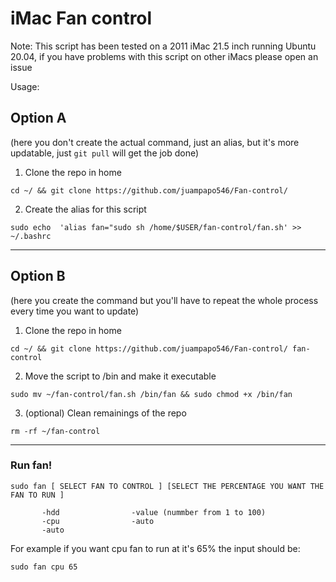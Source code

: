 # iMac Fan control
Note: This script has been tested on a 2011 iMac 21.5 inch running Ubuntu 20.04, if you have problems with this script on other iMacs please open an issue

Usage:
## Option A 
(here you don't create the actual command, just an alias, but it's more updatable, just `git pull` will get the job done)


1. Clone the repo in home 
```
cd ~/ && git clone https://github.com/juampapo546/Fan-control/
```

2. Create the alias for this script <br>
 ```
 sudo echo  'alias fan="sudo sh /home/$USER/fan-control/fan.sh' >> ~/.bashrc
 ```

___

## Option B
(here you create the command but you'll have to repeat the whole process every time you want to update)

1. Clone the repo in home <br>
```
cd ~/ && git clone https://github.com/juampapo546/Fan-control/ fan-control
```

2. Move the script to /bin and make it executable <br>
``` 
sudo mv ~/fan-control/fan.sh /bin/fan && sudo chmod +x /bin/fan 
```

3. (optional) Clean remainings of the repo <br>
```
rm -rf ~/fan-control 
```

____

### Run fan!

 ``` 
sudo fan [ SELECT FAN TO CONTROL ] [SELECT THE PERCENTAGE YOU WANT THE FAN TO RUN ] 

		-hdd				-value (nummber from 1 to 100)  
		-cpu 				-auto 	
		-auto 
```
For example if you want cpu fan to run at it's 65% the input should be: <br>

```
sudo fan cpu 65
```

